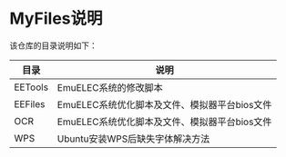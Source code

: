 # MyFiles说明

该仓库的目录说明如下：

| 目录    | 说明                                          |
| ------- | --------------------------------------------- |
| EETools | EmuELEC系统的修改脚本                         |
| EEFiles | EmuELEC系统优化脚本及文件、模拟器平台bios文件 |
| OCR     | EmuELEC系统优化脚本及文件、模拟器平台bios文件 |
| WPS     | Ubuntu安装WPS后缺失字体解决方法               |



